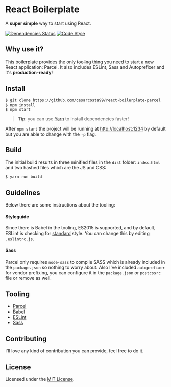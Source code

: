# React Boilerplate
A **super simple** way to start using React.

[![Dependencies Status](https://david-dm.org/cesarcosta99/react-boilerplate-parcel/status.svg)](https://david-dm.org/cesarcosta99/react-boilerplate-parcel)
[![Code Style](https://img.shields.io/badge/code_style-standard-brightgreen.svg)](http://standardjs.com)

## Why use it?
This boilerplate provides the only ~~tooling~~ thing you need to start a new React application: Parcel. It also includes ESLint, Sass and Autoprefixer and it's **production-ready**!

## Install
    $ git clone https://github.com/cesarcosta99/react-boilerplate-parcel
    $ npm install
    $ npm start
> **Tip**: you can use [Yarn](https://yarnpkg.com) to install dependencies faster!

After `npm start` the project will be running at [http://localhost:1234](http://localhost:1234) by default but you are able to change with the `-p` flag.

## Build
The initial build results in three minified files in the `dist` folder: `index.html` and two hashed files which are the JS and CSS:

    $ yarn run build

## Guidelines
Below there are some instructions about the tooling:

#### Styleguide
Since there is Babel in the tooling, ES2015 is supported, and by default, ESLint is checking for [standard](https://github.com/feross/standard) style. You can change this by editing `.eslintrc.js`.

#### Sass
Parcel only requires `node-sass` to compile SASS which is already included in the `package.json` so nothing to worry about. Also I've included `autoprefixer` for vendor prefixing, you can configure it in the `package.json` or `postcssrc` file or remove as well.

## Tooling
- [Parcel](https://parceljs.org/)
- [Babel](http://babeljs.io/)
- [ESLint](http://eslint.org/)
- [Sass](http://sass-lang.com/)

## Contributing
I'll love any kind of contribution you can provide, feel free to do it.

## License
Licensed under the [MIT License](https://github.com/cesarcosta99/react-boilerplate-parcel/blob/master/LICENSE).
